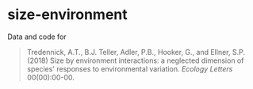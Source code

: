 # size-environment
Data and code for 

> Tredennick, A.T., B.J. Teller, Adler, P.B., Hooker, G., and Ellner, S.P. (2018) Size by environment interactions: a neglected dimension of species' responses to environmental variation. *Ecology Letters* 00(00):00-00.
